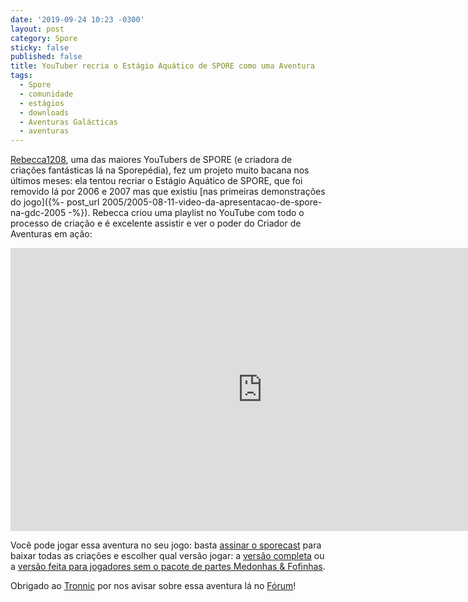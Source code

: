 ```yaml
---
date: '2019-09-24 10:23 -0300'
layout: post
category: Spore
sticky: false
published: false
title: YouTuber recria o Estágio Aquático de SPORE como uma Aventura
tags:
  - Spore
  - comunidade
  - estágios
  - downloads
  - Aventuras Galácticas
  - aventuras
---
```

[Rebecca1208](https://www.spore.com/view/myspore/Rebecca1208), uma das maiores YouTubers de SPORE (e criadora de criações fantásticas lá na Sporepédia), fez um projeto muito bacana nos últimos meses: ela tentou recriar o Estágio Aquático de SPORE, que foi removido lá por 2006 e 2007 mas que existiu [nas primeiras demonstrações do jogo]({%- post_url 2005/2005-08-11-video-da-apresentacao-de-spore-na-gdc-2005 -%}). Rebecca criou uma playlist no YouTube com todo o processo de criação e é excelente assistir e ver o poder do Criador de Aventuras em ação:

<iframe width="806" height="453" src="https://www.youtube.com/embed/zSJ_p7dMtvw?list=PLKP1BgiipDnl3f2VOmeSMf4tGBl4y3d9m" frameborder="0" allow="accelerometer; autoplay; encrypted-media; gyroscope; picture-in-picture" allowfullscreen></iframe>

Você pode jogar essa aventura no seu jogo: basta [assinar o sporecast](http://www.spore.com/sporepedia#qry=usr-Rebecca1208%7C2267320113%3Assc-501073159300) para baixar todas as criações e escolher qual versão jogar: a [versão completa](http://www.spore.com/sporepedia#qry=usr-Rebecca1208%7C2267320113%3Asast-501073394670) ou a [versão feita para jogadores sem o pacote de partes Medonhas & Fofinhas](http://www.spore.com/sporepedia#qry=usr-Rebecca1208%7C2267320113%3Asast-501074093196).

Obrigado ao [Tronnic](https://forum.esporo.net/u/Tronnic/) por nos avisar sobre essa aventura lá no [Fórum](https://forum.esporo.net/)!